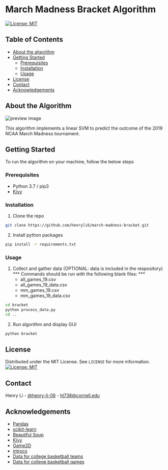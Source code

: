 # March Madness Bracket Algorithm
[![License: MIT](https://img.shields.io/badge/License-MIT-blue.svg)](https://opensource.org/licenses/MIT)

## Table of Contents

* [About the algorithm](#about-the-algorithm)
* [Getting Started](#getting-started)
  * [Prerequisites](#prerequisites)
  * [Installation](#installation)
  * [Usage](#usage)
* [License](#license)
* [Contact](#contact)
* [Acknowledgements](#acknowledgements)


## About the Algorithm
<img src = '' alt = 'preview image'>

This algorithm implements a linear SVM to predict the outcome of the 2019 NCAA March Madness tournament.

## Getting Started
To run the algorithm on your machine, follow the  below steps

### Prerequisites 
* Python 3.7 / pip3 
* [Kivy](https://kivy.org/doc/stable/gettingstarted/installation.html)


### Installation
1. Clone the repo
```sh
git clone https://github.com/henryli6/march-madness-bracket.git
```

2. Install python packages 
```sh
pip install -r requirements.txt
```

### Usage 
1. Collect and gather data (OPTIONAL: data is included in the respository) <br />
*** Commands should be run with the following blank files: ***
    * all_games_19.csv
    * all_games_19_data.csv
    * mm_games_19.csv
    * mm_games_19_data.csv
```sh
cd bracket
python process_data.py
cd ..
```

2. Run algorithm and display GUI
```sh
python bracket
```
## License 
Distributed under the MIT License. See `LICENSE` for more information. <br/>
[![License: MIT](https://img.shields.io/badge/License-MIT-blue.svg)](https://opensource.org/licenses/MIT)


## Contact 
Henry Li - [@henry-li-06](https://github.com/henry-li-06) - hl738@cornell.edu


## Acknowledgements 
* [Pandas](https://github.com/pandas-dev/pandas)
* [scikit-learn](https://github.com/scikit-learn/scikit-learn)
* [Beautiful Soup](https://www.crummy.com/software/BeautifulSoup/)
* [Kivy](https://kivy.org/#home)
* [Game2D](https://www.cs.cornell.edu/courses/cs1110/2019fa/assignments/a7/api/)
* [introcs](https://pypi.org/project/introcs/)
* [Data for college basketball teams](https://www.kaggle.com/andrewsundberg/college-basketball-dataset)
* [Data for college basketball games](https://www.basketball-reference.com/)
